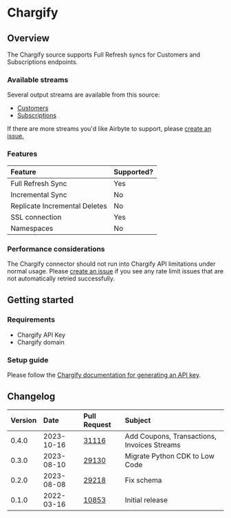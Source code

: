 # Chargify

## Overview

The Chargify source supports Full Refresh syncs for Customers and Subscriptions endpoints.

### Available streams

Several output streams are available from this source:

- [Customers](https://developers.chargify.com/docs/api-docs/b3A6MTQxMDgyNzY-list-or-find-customers)
- [Subscriptions](https://developers.chargify.com/docs/api-docs/b3A6MTQxMDgzODk-list-subscriptions)

If there are more streams you'd like Airbyte to support, please
[create an issue.](https://github.com/airbytehq/airbyte/issues/new/choose)

### Features

| Feature                       | Supported? |
| :---------------------------- | :--------- |
| Full Refresh Sync             | Yes        |
| Incremental Sync              | No         |
| Replicate Incremental Deletes | No         |
| SSL connection                | Yes        |
| Namespaces                    | No         |

### Performance considerations

The Chargify connector should not run into Chargify API limitations under normal usage. Please
[create an issue](https://github.com/airbytehq/airbyte/issues) if you see any rate limit issues that
are not automatically retried successfully.

## Getting started

### Requirements

- Chargify API Key
- Chargify domain

### Setup guide

Please follow the
[Chargify documentation for generating an API key](https://developers.chargify.com/docs/api-docs/YXBpOjE0MTA4MjYx-chargify-api).

## Changelog

| Version | Date       | Pull Request                                             | Subject                                     |
| :------ | :--------- | :------------------------------------------------------- | :------------------------------------------ |
| 0.4.0   | 2023-10-16 | [31116](https://github.com/airbytehq/airbyte/pull/31116) | Add Coupons, Transactions, Invoices Streams |
| 0.3.0   | 2023-08-10 | [29130](https://github.com/airbytehq/airbyte/pull/29130) | Migrate Python CDK to Low Code              |
| 0.2.0   | 2023-08-08 | [29218](https://github.com/airbytehq/airbyte/pull/29218) | Fix schema                                  |
| 0.1.0   | 2022-03-16 | [10853](https://github.com/airbytehq/airbyte/pull/10853) | Initial release                             |
